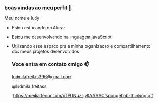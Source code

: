 ### boas vindas ao meu perfil 💙

Meu nome e ludy

- Estou estudando no Alura;
- Estou me desenvolvendo na linguagem javaScript
- Utilizando esse espaco pra a minha organizacao e compartilhamento dos meus projetos desenvolvidos

  ### Voce entra em contato cmigo 📫

  ludmilafreitas396@gmail.com
  
  @ludmila.freitass

  ![]()
  https://media.tenor.com/xTPUNuz-jv0AAAAC/spongebob-thinking.gif
